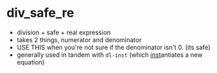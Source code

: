 # div_safe_re

- division + safe + real expression
- takes 2 things, numerator and denominator
- USE THIS when you're not sure if the denominator isn't 0. (its safe)
- generally used in tandem with `dl-inst` (which
[inst](../pages/inst.md)antiates a new equation)
